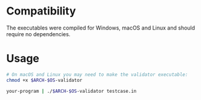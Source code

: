 # Compatibility

The executables were compiled for Windows, macOS and Linux and should require no
dependencies.

# Usage

```sh
# On macOS and Linux you may need to make the validator executable:
chmod +x $ARCH-$OS-validator

your-program | ./$ARCH-$OS-validator testcase.in
```
